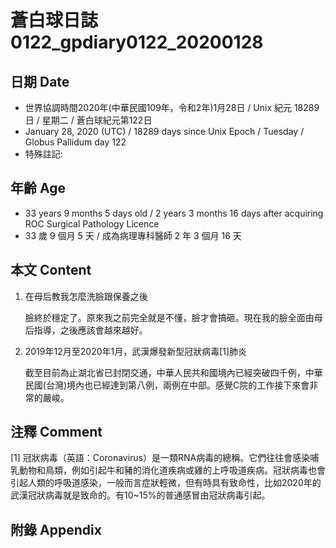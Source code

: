 [_metadata_:encoding]: - "utf-8"
[_metadata_:fileformat]: - "markdown"
[_metadata_:MIME_type]: - "text/plain"
[_metadata_:markdown_version]: - "commonmark version 0.29"
[_metadata_:markdown_spec]: - "https://spec.commonmark.org/0.29/"

# 蒼白球日誌0122_gpdiary0122_20200128 #

## 日期 Date ##

* 世界協調時間2020年(中華民國109年，令和2年)1月28日 / Unix 紀元 18289 日 / 星期二 / 蒼白球紀元第122日
* January 28, 2020 (UTC) / 18289 days since Unix Epoch / Tuesday / Globus Pallidum day 122
* 特殊註記:

## 年齡 Age ##

* 33 years 9 months 5 days old / 2 years 3 months 16 days after acquiring ROC Surgical Pathology Licence
* 33 歲 9 個月 5 天 / 成為病理專科醫師 2 年 3 個月 16 天

## 本文 Content ##

1. 在母后教我怎麼洗臉跟保養之後

    臉終於穩定了。原來我之前完全就是不懂，臉才會搞砸。現在我的臉全面由母后指導，之後應該會越來越好。

2. 2019年12月至2020年1月，武漢爆發新型冠狀病毒[1]肺炎

    截至目前為止湖北省已封閉交通，中華人民共和國境內已經突破四千例，中華民國(台灣)境內也已經達到第八例，兩例在中部。感覺C院的工作接下來會非常的嚴峻。

## 注釋 Comment ##

[1] 冠狀病毒（英語：Coronavirus）是一類RNA病毒的總稱。它們往往會感染哺乳動物和鳥類，例如引起牛和豬的消化道疾病或雞的上呼吸道疾病。冠狀病毒也會引起人類的呼吸道感染，一般而言症狀輕微，但有時具有致命性，比如2020年的武漢冠狀病毒就是致命的。有10~15%的普通感冒由冠狀病毒引起。

## 附錄 Appendix ##
